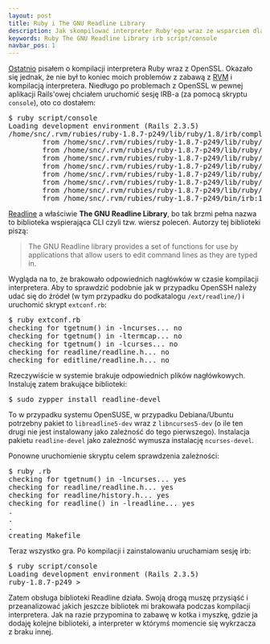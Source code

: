 ```yaml
---
layout: post
title: Ruby i The GNU Readline Library
description: Jak skompilować interpreter Ruby'ego wraz ze wsparciem dla biblioteki GNU Readline Library, wykorzystywanej m.in. przez irb.
keywords: Ruby The GNU Readline Library irb script/console
navbar_pos: 1
---
```

[Ostatnio](/blog/2010/03/ruby-i-openssl-w-opensuse/) pisałem o kompilacji interpretera
Ruby wraz z OpenSSL. Okazało się jednak, że nie był to koniec moich problemów
z zabawą z [RVM](http://rvm.beginrescueend.com/) i kompilacją interpretera. Niedługo
po problemach z OpenSSL w pewnej aplikacji Rails'owej chciałem uruchomić sesję IRB-a
(za pomocą skryptu `console`), oto co dostałem:

<pre>
$ ruby script/console
Loading development environment (Rails 2.3.5)
/home/snc/.rvm/rubies/ruby-1.8.7-p249/lib/ruby/1.8/irb/completion.rb:10:in `require': no such file to load -- readline (LoadError)
        from /home/snc/.rvm/rubies/ruby-1.8.7-p249/lib/ruby/1.8/irb/completion.rb:10
        from /home/snc/.rvm/rubies/ruby-1.8.7-p249/lib/ruby/1.8/irb/init.rb:254:in `require'
        from /home/snc/.rvm/rubies/ruby-1.8.7-p249/lib/ruby/1.8/irb/init.rb:254:in `load_modules'
        from /home/snc/.rvm/rubies/ruby-1.8.7-p249/lib/ruby/1.8/irb/init.rb:252:in `each'
        from /home/snc/.rvm/rubies/ruby-1.8.7-p249/lib/ruby/1.8/irb/init.rb:252:in `load_modules'
        from /home/snc/.rvm/rubies/ruby-1.8.7-p249/lib/ruby/1.8/irb/init.rb:21:in `setup'
        from /home/snc/.rvm/rubies/ruby-1.8.7-p249/lib/ruby/1.8/irb.rb:54:in `start'
        from /home/snc/.rvm/rubies/ruby-1.8.7-p249/bin/irb:18
</pre>

[Readline](http://tiswww.case.edu/php/chet/readline/rltop.html) a właściwie **The GNU Readline
Library**, bo tak brzmi pełna nazwa to biblioteka wspierająca CLI czyli tzw. wiersz
poleceń. Autorzy tej biblioteki piszą:

> The GNU Readline library provides a set of functions for use by applications that
> allow users to edit command lines as they are typed in.

Wygląda na to, że brakowało odpowiednich nagłówków w czasie kompilacji interpretera. Aby
to sprawdzić podobnie jak w przypadku OpenSSH należy udać się do źródeł (w tym
przypadku do podkatalogu `/ext/readline/`) i uruchomić skrypt `extconf.rb`:

<pre>
$ ruby extconf.rb
checking for tgetnum() in -lncurses... no
checking for tgetnum() in -ltermcap... no
checking for tgetnum() in -lcurses... no
checking for readline/readline.h... no
checking for editline/readline.h... no
</pre>

Rzeczywiście w systemie brakuje odpowiednich plików nagłówkowych. Instaluję zatem
brakujące biblioteki:

<pre>
$ sudo zypper install readline-devel
</pre>

To w przypadku systemu OpenSUSE, w przypadku Debiana/Ubuntu potrzebny pakiet to
`libreadline5-dev` wraz z `libncurses5-dev` (o ile ten drugi nie jest instalowany
jako zależność do tego pierwszego). Instalacja pakietu `readline-devel` jako zależność
wymusza instalację `ncurses-devel`.

Ponowne uruchomienie skryptu celem sprawdzenia zależności:

<pre>
$ ruby .rb
checking for tgetnum() in -lncurses... yes
checking for readline/readline.h... yes
checking for readline/history.h... yes
checking for readline() in -lreadline... yes
.
.
.
creating Makefile
</pre>

Teraz wszystko gra. Po kompilacji i zainstalowaniu uruchamiam sesję irb:

<pre>
$ ruby script/console
Loading development environment (Rails 2.3.5)
ruby-1.8.7-p249 >
</pre>

Zatem obsługa biblioteki Readline działa. Swoją drogą muszę przysiąść i przeanalizować
jakich jeszcze bibliotek mi brakowała podczas kompilacji interpretera. Jak na razie
przypomina to zabawę w kotka i myszkę, gdzie ja dodaję kolejne biblioteki, a interpreter
w którymś momencie się wykrzacza z braku innej.
